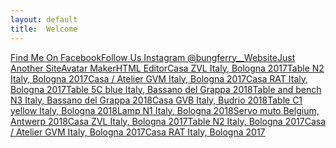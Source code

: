 ```yaml
---
layout: default
title:  Welcome
---
```


<a class="object" href="https://www.facebook.com/bungferry.wa">Find Me On Facebook</a><a class="object" href="https://www.instagram.com/bungferry__">Follow Us Instagram @bungferry__</a><a class="interior" href="https://bungferry.my.id/">Website</a><a class="object" href="https://fer.pages.dev/">Just Another Site</a><a class="object" href="https://stbi.pages.dev/">Avatar Maker</a><a class="object" href="{{ 'html-editor.html' | relative_url }}">HTML Editor</a><a class="publication" href="#">Casa ZVL Italy, Bologna 2017</a><a class="object" href="#">Table N2 Italy, Bologna 2017</a><a class="interior" href="#">Casa / Atelier GVM Italy, Bologna 2017</a><a class="publication" href="#">Casa RAT Italy, Bologna 2017</a><a class="object" href="#">Table 5C blue Italy, Bassano del Grappa 2018</a><a class="object" href="#">Table and bench N3 Italy, Bassano del Grappa 2018</a><a class="interior" href="#">Casa GVB Italy, Budrio 2018</a><a class="object" href="#">Table C1 yellow Italy, Bologna 2018</a><a class="publication" href="#">Lamp N1 Italy, Bologna 2018</a><a class="object" href="#">Servo muto Belgium, Antwerp 2018</a><a class="interior" href="#">Casa ZVL Italy, Bologna 2017</a><a class="object" href="#">Table N2</b> Italy, Bologna 2017</a><a class="interior" href="#">Casa / Atelier GVM Italy, Bologna 2017</a><a class="interior" href="#">Casa RAT Italy, Bologna 2017</a>
